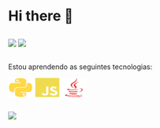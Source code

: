 # Hi there 👋

<!--
**batistag395/batistag395** is a ✨ _special_ ✨ repository because its `README.md` (this file) appears on your GitHub profile.

Here are some ideas to get you started:

- 🔭 I’m currently working on ...
- 🌱 I’m currently learning ...
- 👯 I’m looking to collaborate on ...
- 🤔 I’m looking for help with ...
- 💬 Ask me about ...
- 📫 How to reach me: ...
- 😄 Pronouns: ...
- ⚡ Fun fact: ...

 <a href="mailto:batistag395@gmail.com"> <img src="https://img.shields.io/badge/-Gmail-%23333?style=for-the-badge&logo=gmail&logoColor=white"></a>

    <img height="25" width="130" src="https://komarev.com/ghpvc/?username=batistag395&color=green" alt="batistag395" />
-->
## 
<div style="display: inline_block">
      <img height="180em" src="https://github-readme-stats.vercel.app/api?username=batistag395&show_icons=true&theme=nightowl&include_all_commits=true&count_private=true"/>
      <img height="180em" src="https://github-readme-stats.vercel.app/api/top-langs/?username=batistag395&hide=scss&layout=compact&langs+count=16&theme=nightowl"/>
  
  
</div>

##
<div style="display: inline_block">
  <p> Estou aprendendo as seguintes tecnologias:</p>
  
   <img align="center" alt="logo javascript" height="40" width="50" src="https://raw.githubusercontent.com/devicons/devicon/master/icons/python/python-plain.svg"/>
   <img align="center" alt="logo javascript" height="40" width="50" src="https://raw.githubusercontent.com/devicons/devicon/master/icons/javascript/javascript-plain.svg"/>
   <img align="center" alt="logo javascript" height="40" width="50" src="https://raw.githubusercontent.com/devicons/devicon/master/icons/java/java-plain.svg"/>
  
  
</div> 

##
<div>
    <a href="">   <img src="https://img.shields.io/badge/-Linkedin-%230077B5?style=for-the-badge&logo=linkedin&logoColor=white%22"> </a>

   

</div>



